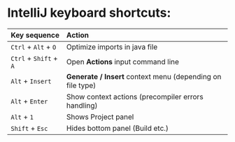 # IntelliJ keyboard shortcuts:
| Key sequence           | Action                                                      |
|:-----------------------|:------------------------------------------------------------|
| `Ctrl` + `Alt` + `O`   | Optimize imports in java file                               |
| `Ctrl` + `Shift` + `A` | Open **Actions** input command line                         |
| `Alt` + `Insert`       | **Generate / Insert** context menu (depending on file type) |
| `Alt` + `Enter`        | Show context actions (precompiler errors handling)          |
| `Alt` + `1`            | Shows Project panel                                         |
| `Shift` + `Esc`        | Hides bottom panel (Build etc.)                             |
